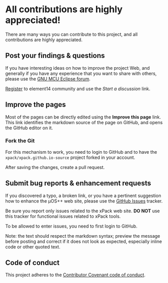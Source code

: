 # All contributions are highly appreciated!

There are many ways you can contribute to this project, and all contributions are highly appreciated.

## Post your findings & questions

If you have interesting ideas on how to improve the project Web, and generally if you have any experience that you want to share with others, please use the [GNU MCU Eclipse forum](http://www.element14.com/community/groups/gnu-arm-eclipse).

[Register](http://www.element14.com/community/create-account.jspa) to element14 community and use the _Start a discussion_ link.

## Improve the pages

Most of the pages can be directly edited using the **Improve this page** link. This link identifies the markdown source of the page on GitHub, and opens the GitHub editor on it.

### Fork the Git

For this mechanism to work, you need to login to GitHub and to have the `xpack/xpack.github.io-source` project forked in your account.

After saving the changes, create a pull request.

## Submit bug reports & enhancement requests

If you discovered a typo, a broken link, or you have a pertinent suggestion how to enhance the µOS++ web site, please use the [GitHub Issues](https://github.com/xpack/xpack.github.io-source/issues) tracker.

Be sure you report only issues related to the xPack web site. **DO NOT** use this tracker for functional issues related to xPack tools.

To be allowed to enter issues, you need to first login to GitHub.

Note: the text should respect the markdown syntax; preview the message before posting and correct if it does not look as  expected, especially inline code or other quoted text.

## Code of conduct

This project adheres to the [Contributor Covenant code of conduct](CODE_OF_CONDUCT.md).
